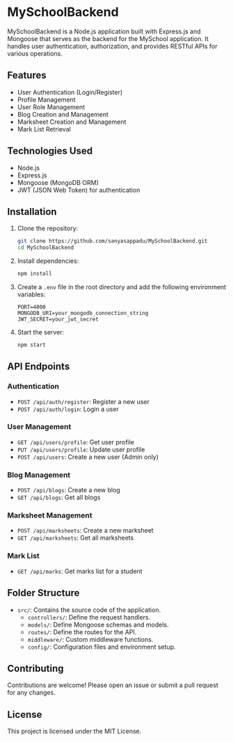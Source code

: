 # MySchoolBackend

MySchoolBackend is a Node.js application built with Express.js and Mongoose that serves as the backend for the MySchool application. It handles user authentication, authorization, and provides RESTful APIs for various operations.

## Features

- User Authentication (Login/Register)
- Profile Management
- User Role Management
- Blog Creation and Management
- Marksheet Creation and Management
- Mark List Retrieval

## Technologies Used

- Node.js
- Express.js
- Mongoose (MongoDB ORM)
- JWT (JSON Web Token) for authentication

## Installation

1. Clone the repository:
    ```bash
    git clone https://github.com/sanyasappadu/MySchoolBackend.git
    cd MySchoolBackend
    ```

2. Install dependencies:
    ```bash
    npm install
    ```

3. Create a `.env` file in the root directory and add the following environment variables:
    ```env
    PORT=4000
    MONGODB_URI=your_mongodb_connection_string
    JWT_SECRET=your_jwt_secret
    ```

4. Start the server:
    ```bash
    npm start
    ```

## API Endpoints

### Authentication

- `POST /api/auth/register`: Register a new user
- `POST /api/auth/login`: Login a user

### User Management

- `GET /api/users/profile`: Get user profile
- `PUT /api/users/profile`: Update user profile
- `POST /api/users`: Create a new user (Admin only)

### Blog Management

- `POST /api/blogs`: Create a new blog
- `GET /api/blogs`: Get all blogs

### Marksheet Management

- `POST /api/marksheets`: Create a new marksheet
- `GET /api/marksheets`: Get all marksheets

### Mark List

- `GET /api/marks`: Get marks list for a student

## Folder Structure

- `src/`: Contains the source code of the application.
  - `controllers/`: Define the request handlers.
  - `models/`: Define Mongoose schemas and models.
  - `routes/`: Define the routes for the API.
  - `middleware/`: Custom middleware functions.
  - `config/`: Configuration files and environment setup.

## Contributing

Contributions are welcome! Please open an issue or submit a pull request for any changes.

## License

This project is licensed under the MIT License.
